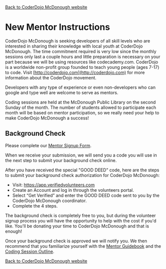[Back to CoderDojo McDonough website](http://www.coderdojohenry.com)

# New Mentor Instructions

CoderDojo McDonough is seeking developers of all skill levels who are interested in sharing their knowledge with local youth at CoderDojo McDonough. The time commitment required is very low since the monthly sessions only last a couple hours and little preparation is necessary on your part because we will be using resources like codecademy.com.  CoderDojo is a worldwide non-profit group founded to teach young people (ages 7-17) to code. Visit [http://coderdojo.com](http://coderdojo.com) for more information about the CoderDojo movement. 

Developers with any type of experience or even non-developers who can google and type well are welcome to serve as mentors.  

Coding sessions are held at the McDonough Public Library on the second Sunday of the month. The number of students allowed to participate each month will be based on mentor participation, so we really need your help to make CoderDojo McDonough a success!  



## Background Check
Please complete our [Mentor Signup Form](https://docs.google.com/forms/d/1w2hYEt8bc-hVj4FM14ZAVDLq41WPmRewpAsJqVrC--A/viewform).

When we receive your submission, we will send you a code you will use in the next step to submit your background check online.

After you have received the special "GOOD DEED" code, here are the steps to submit your background check authorization for CoderDojo McDonough:
* Visit: https://app.verifiedvolunteers.com
* Create an Account and log in through the volunteers portal.
* Select “Get Verified” and enter the GOOD DEED code sent to you by the CoderDojo McDonough coordinator.
* Complete the 4 steps.

The background check is completely free to you, but during the volunteer signup process you will have the opportunity to help with the cost if you'd like.  You'll be donating your time to CoderDojo McDonough and that is enough!


Once your background check is approved we will notify you.  We then recommend that you familiarize yourself with the [Mentor Guidebook](Mentor_Guidebook.md) and the [Coding Session Outline](Coding_Session_Outline.md).

[Back to CoderDojo McDonough website](http://www.coderdojohenry.com)
